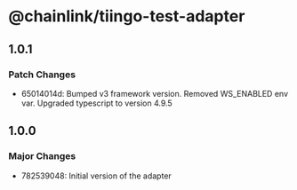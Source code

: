 # @chainlink/tiingo-test-adapter

## 1.0.1

### Patch Changes

- 65014014d: Bumped v3 framework version. Removed WS_ENABLED env var. Upgraded typescript to version 4.9.5

## 1.0.0

### Major Changes

- 782539048: Initial version of the adapter
